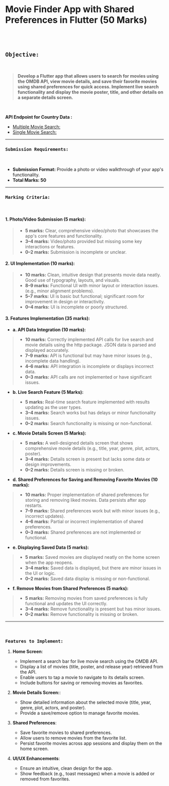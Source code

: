 # Movie Finder App with Shared Preferences in Flutter (50 Marks)

<br><br>

## `Objective:`

<br>

> **Develop a Flutter app that allows users to search for movies using the OMDB API, view movie details, and save their favorite movies using shared preferences for quick access. Implement live search functionality and display the movie poster, title, and other details on a separate details screen.**

<br>

**API Endpoint for Country Data :** 
<br>

 * [Multiple Movie Search:](https://www.omdbapi.com/?s=moviename&apikey=APIkey) <br>
 * [Single Movie Search:](https://www.omdbapi.com/?t=moviename&apikey=APIkey)

---

### `Submission Requirements:`

<br>

* **Submission Format:** Provide a photo or video walkthrough of your app's functionality.
* **Total Marks: 50**

---

### `Marking Criteria:`

<br>

#### 1. Photo/Video Submission (5 marks):

  > * **5 marks:** Clear, comprehensive video/photo that showcases the app's core features and functionality.
  > * **3–4 marks:** Video/photo provided but missing some key interactions or features.
  > * **0–2 marks:** Submission is incomplete or unclear.

#### 2. UI Implementation (10 marks):

  > * **10 marks:** Clean, intuitive design that presents movie data neatly. Good use of typography, layouts, and visuals.
  > * **8–9 marks:** Functional UI with minor layout or interaction issues. (e.g., minor alignment problems).
  > * **5–7 marks:** UI is basic but functional; significant room for improvement in design or interactivity.
  > * **0–4 marks:** UI is incomplete or poorly structured.

#### 3. Features Implementation (35 marks):

  -  **a. API Data Integration (10 marks):**
    
  > * **10 marks:** Correctly implemented API calls for live search and movie details using the http package. JSON data is parsed and displayed accurately.
  > * **7–9 marks:** API is functional but may have minor issues (e.g., incomplete data handling).
  > * **4–6 marks:** API integration is incomplete or displays incorrect data.
  > * **0–3 marks:** API calls are not implemented or have significant issues.
  
  - **b. Live Search Feature (5 Marks):**
    
  > * **5 marks:** Real-time search feature implemented with results updating as the user types.
  > * **3–4 marks:** Search works but has delays or minor functionality issues.
  > * **0–2 marks:** Search functionality is missing or non-functional.

  - **c. Movie Details Screen (5 Marks):**
    
  > * **5 marks:**  A well-designed details screen that shows comprehensive movie details (e.g., title, year, genre, plot, actors, poster).
  > * **3–4 marks:** Details screen is present but lacks some data or design improvements.
  > * **0–2 marks:** Details screen is missing or broken.

  - **d. Shared Preferences for Saving and Removing Favorite Movies  (10 marks):**
    
  > * **10 marks:** Proper implementation of shared preferences for storing and removing liked movies. Data persists after app restarts.
  > * **7–9 marks:** Shared preferences work but with minor issues (e.g., incorrect updates).
  > * **4–6 marks:** Partial or incorrect implementation of shared preferences.
  > * **0–3 marks:** Shared preferences are not implemented or functional.

  - **e. Displaying Saved Data (5 marks):**
    
  > * **5 marks:** Saved movies are displayed neatly on the home screen when the app reopens.
  > * **3–4 marks:** Saved data is displayed, but there are minor issues in the UI or logic.
  > * **0–2 marks:** Saved data display is missing or non-functional.

   - **f. Remove Movies from Shared Preferences (5 marks):**
    
  > * **5 marks:** Removing movies from saved preferences is fully functional and updates the UI correctly.
  > * **3–4 marks:** Remove functionality is present but has minor issues.
  > * **0–2 marks:** Remove functionality is missing or broken.

---

<br>

### `Features to Implement:`

  1. **Home Screen**:
     - Implement a search bar for live movie search using the OMDB API.
     - Display a list of movies (title, poster, and release year) retrieved from the API.
     - Enable users to tap a movie to navigate to its details screen.
     - Include buttons for saving or removing movies as favorites.

2. **Movie Details Screen:**:
   - Show detailed information about the selected movie (title, year, genre, plot, actors, and poster).
   - Provide a save/remove option to manage favorite movies.

3. **Shared Preferences**:
   - Save favorite movies to shared preferences.
   - Allow users to remove movies from the favorite list.
   - Persist favorite movies across app sessions and display them on the home screen.

4. **UI/UX Enhancements**:
   - Ensure an intuitive, clean design for the app.
   - Show feedback (e.g., toast messages) when a movie is added or removed from favorites.
